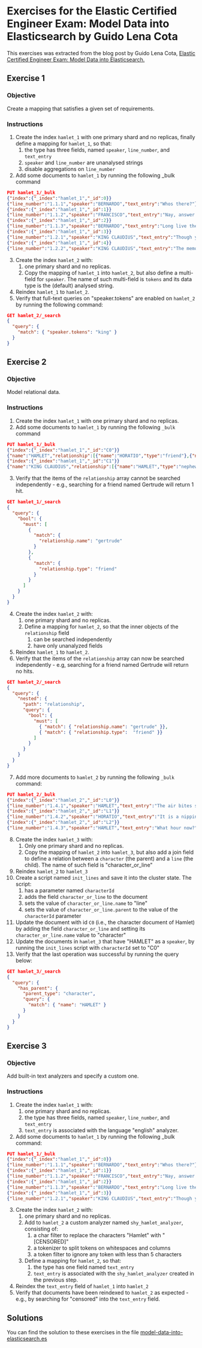 # Exercises for the Elastic Certified Engineer Exam: Model Data into Elasticsearch by Guido Lena Cota

This exercises was extracted from the blog post by Guido Lena Cota, [Elastic Certified Engineer Exam: Model Data into Elasticsearch.](https://kreuzwerker.de/en/post/exercises-for-the-elastic-certified-engineer-exam-model-data-into)

## Exercise 1

### Objective

Create a mapping that satisfies a given set of requirements.

### Instructions

1. Create the index `hamlet_1` with one primary shard and no replicas, finally define a mapping for `hamlet_1`, so that:
   1. the type has three fields, named `speaker`, `line_number`, and `text_entry`
   2. `speaker` and `line_number` are unanalysed strings
   3. disable aggregations on `line_number`
2. Add some documents to `hamlet_1` by running the following \_bulk command

```json
PUT hamlet_1/_bulk
{"index":{"_index":"hamlet_1","_id":0}}
{"line_number":"1.1.1","speaker":"BERNARDO","text_entry":"Whos there?"}
{"index":{"_index":"hamlet_1","_id":1}}
{"line_number":"1.1.2","speaker":"FRANCISCO","text_entry":"Nay, answer me: stand, and unfold yourself."}
{"index":{"_index":"hamlet_1","_id":2}}
{"line_number":"1.1.3","speaker":"BERNARDO","text_entry":"Long live the king!"}
{"index":{"_index":"hamlet_1","_id":3}}
{"line_number":"1.2.1","speaker":"KING CLAUDIUS","text_entry":"Though yet of Hamlet     our dear brothers death"}
{"index":{"_index":"hamlet_1","_id":4}}
{"line_number":"1.2.2","speaker":"KING CLAUDIUS","text_entry":"The memory be green,    and that it us befitted"}
```

3. Create the index `hamlet_2` with:
   1. one primary shard and no replicas.
   2. Copy the mapping of `hamlet_1` into `hamlet_2`, but also define a multi-field for `speaker`. The name of such multi-field is `tokens` and its data type is the (default) analysed string.
4. Reindex `hamlet_1` to `hamlet_2`.
5. Verify that full-text queries on "speaker.tokens" are enabled on `hamlet_2` by running the following command:

```json
GET hamlet_2/_search
{
  "query": {
    "match": { "speaker.tokens": "king" }
  }
}
```

## Exercise 2

### Objective

Model relational data.

### Instructions

1. Create the index `hamlet_1` with one primary shard and no replicas.
2. Add some documents to `hamlet_1` by running the following `_bulk` command

```json
PUT hamlet_1/_bulk
{"index":{"_index":"hamlet_1","_id":"C0"}}
{"name":"HAMLET","relationship":[{"name":"HORATIO","type":"friend"},{"name":"GERTRUDE","type":"mother"}]}
{"index":{"_index":"hamlet_1","_id":"C1"}}
{"name":"KING CLAUDIUS","relationship":[{"name":"HAMLET","type":"nephew"}]}
```

3. Verify that the items of the `relationship` array cannot be searched independently - e.g., searching for a friend named Gertrude will return 1 hit.

```json
GET hamlet_1/_search
{
  "query": {
    "bool": {
      "must": [
        {
          "match": {
            "relationship.name": "gertrude"
          }
        },
        {
          "match": {
            "relationship.type": "friend"
          }
        }
      ]
    }
  }
}
```
4. Create the index `hamlet_2` with:
   1.  one primary shard and no replicas.
   2.  Define a mapping for  `hamlet_2`, so that the inner objects of the `relationship` field
       1.  can be searched independently
       2.  have only unanalyzed fields
5. Reindex `hamlet_1` to `hamlet_2`.
6. Verify that the items of the `relationship` array can now be searched independently - e.g, searching for a friend named Gertrude will return no hits.

```json
GET hamlet_2/_search 
{
  "query": {
    "nested": {
      "path": "relationship",
      "query": {
        "bool": {
          "must": [
            { "match": { "relationship.name": "gertrude" }},
            { "match": { "relationship.type":  "friend" }} 
          ]
        }
      }
    }
  }
}
```

7. Add more documents to `hamlet_2` by running the following `_bulk` command:

```json
PUT hamlet_2/_bulk
{"index":{"_index":"hamlet_2","_id":"L0"}}
{"line_number":"1.4.1","speaker":"HAMLET","text_entry":"The air bites shrewdly; it is very cold."}
{"index":{"_index":"hamlet_2","_id":"L1"}}
{"line_number":"1.4.2","speaker":"HORATIO","text_entry":"It is a nipping and an eager air."}
{"index":{"_index":"hamlet_2","_id":"L2"}}
{"line_number":"1.4.3","speaker":"HAMLET","text_entry":"What hour now?"}
```
8. Create the index `hamlet_3` with:
   1. Only one primary shard and no replicas.
   2. Copy the mapping of `hamlet_2` into `hamlet_3`, but also add a join field to define a relation between a `character` (the parent) and a `line` (the child). The name of such field is "character_or_line"
9.  Reindex `hamlet_2` to `hamlet_3`
10. Create a script named `init_lines` and save it into the cluster state. The script:
    1.  has a parameter named `characterId`
    2.  adds the field `character_or_line` to the document
    3.  sets the value of `character_or_line.name` to "line"
    4.  sets the value of `character_or_line.parent` to the value of the `characterId` parameter
11. Update the document with id `C0` (i.e., the character document of Hamlet) by adding the field `character_or_line` and setting its `character_or_line.name` value to "character"
12. Update the documents in `hamlet_3` that have "HAMLET" as a `speaker`, by running the `init_lines` script with `characterId` set to "C0"
13. Verify that the last operation was successful by running the query below:

```json
GET hamlet_3/_search
{
  "query": {
    "has_parent": {
      "parent_type": "character",
      "query": {
        "match": { "name": "HAMLET" }
      }
    }
  }
}
```

## Exercise 3

### Objective

Add built-in text analyzers and specify a custom one.

### Instructions

1. Create the index `hamlet_1` with:
    1. one primary shard and no replicas.
    2. the type has three fields, named `speaker`, `line_number`, and `text_entry` 
    3. `text_entry` is associated with the language "english" analyzer.
2. Add some documents to `hamlet_1` by running the following _bulk command:

```json
PUT hamlet_1/_bulk
{"index":{"_index":"hamlet_1","_id":0}}
{"line_number":"1.1.1","speaker":"BERNARDO","text_entry":"Whos there?"}
{"index":{"_index":"hamlet_1","_id":1}}
{"line_number":"1.1.2","speaker":"FRANCISCO","text_entry":"Nay, answer me: stand, and unfold yourself."}
{"index":{"_index":"hamlet_1","_id":2}}
{"line_number":"1.1.3","speaker":"BERNARDO","text_entry":"Long live the king!"}
{"index":{"_index":"hamlet_1","_id":3}}
{"line_number":"1.2.1","speaker":"KING CLAUDIUS","text_entry":"Though yet of Hamlet our dear brothers death"}
```
3. Create the index `hamlet_2` with:
    1. one primary shard and no replicas.
    2. Add to `hamlet_2` a custom analyzer named `shy_hamlet_analyzer`, consisting of: 
        1. a char filter to replace the characters "Hamlet" with "[CENSORED]"
        2. a tokenizer to split tokens on whitespaces and columns
        3. a token filter to ignore any token with less than 5 characters
    3. Define a mapping for `hamlet_2`, so that:
        1. the type has one field named `text_entry`
        2. `text_entry` is associated with the `shy_hamlet_analyzer` created in the previous step.
4. Reindex the `text_entry` field of `hamlet_1` into `hamlet_2`
5. Verify that documents have been reindexed to `hamlet_2` as expected - e.g., by searching for "censored" into the `text_entry` field.

## Solutions


You can find the solution to these exercises in the file [model-data-into-elasticsearch.es](./solutions/model-data-into-elasticsearch.es)
